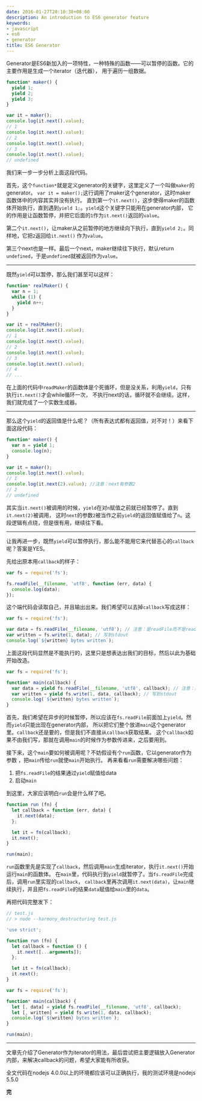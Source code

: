 ```yaml
---
date: 2016-01-27T20:10:38+08:00
description: An introduction to ES6 generator feature
keywords:
- javascript
- es6
- generator
title: ES6 Generator
---
```


Generator是ES6新加入的一项特性，一种特殊的函数——可以暂停的函数。它的主要作用是生成一个iterator（迭代器），
用于遍历一组数据。

```js
function* maker() {
  yield 1;
  yield 2;
  yield 3;
}

var it = maker();
console.log(it.next().value);
// 1
console.log(it.next().value);
// 2
console.log(it.next().value);
// 3
console.log(it.next().value);
// undefined
```

我们来一步一步分析上面这段代码。

首先，这个`function*`就是定义generator的关键字，这里定义了一个叫做`maker`的generator。
`var it = maker();`这行调用了maker这个generator，这时maker函数体中的内容其实并没有执行。
直到第一个`it.next()`，这步使得maker的函数体开始执行，直到遇到`yield 1;`。`yield`这个关键字只能用在generator内部，
它的作用是让函数暂停，并把它后面的`1`作为`it.next()`返回的`value`。

第二个`it.next()`，让maker从之前暂停的地方继续向下执行，直到`yield 2;`。同样地，它把`2`返回给`it.next()`
作为`value`。

第三个next也是一样。最后一个next，maker继续往下执行，默认return `undefined`，于是`undefined`就被返回作为`value`。

---
既然`yield`可以暂停，那么我们甚至可以这样：

```js
function* realMaker() {
  var n = 1;
  while (1) {
    yield n++;
  }
}

var it = realMaker();
console.log(it.next().value);
// 1
console.log(it.next().value);
// 2
console.log(it.next().value);
// 3
console.log(it.next().value);
// 4
// ...
```

在上面的代码中`readMaker`的函数体是个死循环，但是没关系，利用`yield`，只有执行`it.next()`才会while循环一次，
不执行next的话，循环就不会继续。这样，我们就完成了一个实数生成器。

---
那么这个`yield`的返回值是什么呢？（所有表达式都有返回值，对不对！）来看下面这段代码：

```js
function* maker() {
  var n = yield 1;
  console.log(n);
}

var it = maker();
console.log(it.next().value);
// 1
console.log(it.next(2).value); //注意：next有参数2
// 2
// undefined
```

其实当`it.next()`被调用的时候，`yield`在对`n`赋值之前就已经暂停了。直到`it.next(2)`被调用，
这时`next`的参数`2`被当作之前`yield`的返回值赋值给了`n`。这段逻辑有点绕，但是很有用，继续往下看。

---
让我再进一步，既然`yield`可以暂停执行，那么能不能用它来代替恶心的`callback`呢？答案是YES。

先给出原本用`callback`的样子：

```js
var fs = require('fs');

fs.readFile(__filename, 'utf8', function (err, data) {
  console.log(data);
});
```

这个端代码会读取自己，并且输出出来。我们希望可以去掉`callback`写成这样：

```js
var fs = require('fs');

var data = fs.readFile(__filename, 'utf8'); // 注意：是readFile而不是readFileSync
var written = fs.write(1, data); // 写到stdout
console.log(`${written} bytes written`);
```

上面这段代码显然是不能执行的，这里只是想表达出我们的目标，然后以此为基础开始改造。

```js
var fs = require('fs');

function* main(callback) {
  var data = yield fs.readFile(__filename, 'utf8', callback); // 注意：是readFile而不是readFileSync
  var written = yield fs.write(1, data, callback); // 写到stdout
  console.log(`${written} bytes written`);
}
```

首先，我们希望在异步的时候暂停，所以应该在`fs.readFile`前面加上`yield`。然而`yield`只能出现在generator内部，
所以把它们整个放进`main`这个generator里。`callback`还是要的，但是我们不直接从`callback`获取结果。
这个`callback`如果不由我们写，那就在调用`main`的时候作为参数传进来，之后要用到。

接下来，这个`main`要如何被调用呢？不妨假设有个`run`函数，它以generator作为参数
，把`main`传给`run`就使`main`开始执行。
再来看看`run`需要解决哪些问题：

1. 把`fs.readFile`的结果通过`yield`赋值给data
2. 启动`main`

到这里，大家应该明白`run`会是什么样了吧。

```js
function run (fn) {
  let callback = function (err, data) {
    it.next(data);
  };

  let it = fn(callback);
  it.next();
}

run(main);
```

`run`函数里先是实现了`callback`，然后调用`main`生成iterator，执行`it.next()`开始运行`main`的函数体。
在`main`里，代码执行到`yield`就暂停了。当`fs.readFile`完成后，调用`run`里实现的`callback`，
`callback`里再次调用`it.next(data)`，让`main`继续执行，并且把`fs.readFile`的结果`data`赋值给`main`里的`data`。

再把代码完整发下：

```js
// test.js
// > node --harmony_destructuring test.js

'use strict';

function run (fn) {
  let callback = function () {
    it.next([...arguments]);
  };

  let it = fn(callback);
  it.next();
}

var fs = require('fs');

function* main(callback) {
  let [, data] = yield fs.readFile(__filename, 'utf8', callback);
  let [, written] = yield fs.write(1, data, callback);
  console.log(`${written} bytes written`);
}

run(main);
```

---
文章先介绍了Generator作为iterator的用法，最后尝试把主要逻辑放入Generator内部，来解决callback的问题，希望大家能有所收获。

全文代码在nodejs 4.0.0以上的环境都应该可以正确执行，我的测试环境是nodejs 5.5.0

__完__

